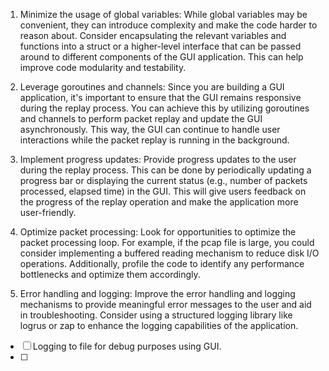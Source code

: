 1. Minimize the usage of global variables: While global variables may be convenient, they can introduce complexity and make the code harder to reason about. Consider encapsulating the relevant variables and functions into a struct or a higher-level interface that can be passed around to different components of the GUI application. This can help improve code modularity and testability.

2. Leverage goroutines and channels: Since you are building a GUI application, it's important to ensure that the GUI remains responsive during the replay process. You can achieve this by utilizing goroutines and channels to perform packet replay and update the GUI asynchronously. This way, the GUI can continue to handle user interactions while the packet replay is running in the background.

3. Implement progress updates: Provide progress updates to the user during the replay process. This can be done by periodically updating a progress bar or displaying the current status (e.g., number of packets processed, elapsed time) in the GUI. This will give users feedback on the progress of the replay operation and make the application more user-friendly.

4. Optimize packet processing: Look for opportunities to optimize the packet processing loop. For example, if the pcap file is large, you could consider implementing a buffered reading mechanism to reduce disk I/O operations. Additionally, profile the code to identify any performance bottlenecks and optimize them accordingly.

5. Error handling and logging: Improve the error handling and logging mechanisms to provide meaningful error messages to the user and aid in troubleshooting. Consider using a structured logging library like logrus or zap to enhance the logging capabilities of the application.

- [ ] Logging to file for debug purposes using GUI.
- [ ] 